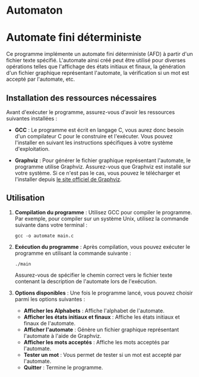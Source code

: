 # Automaton

# Automate fini déterministe

Ce programme implémente un automate fini déterministe (AFD) à partir d'un fichier texte spécifié. L'automate ainsi créé peut être utilisé pour diverses opérations telles que l'affichage des états initiaux et finaux, la génération d'un fichier graphique représentant l'automate, la vérification si un mot est accepté par l'automate, etc.

## Installation des ressources nécessaires

Avant d'exécuter le programme, assurez-vous d'avoir les ressources suivantes installées :

- **GCC** : Le programme est écrit en langage C, vous aurez donc besoin d'un compilateur C pour le construire et l'exécuter. Vous pouvez l'installer en suivant les instructions spécifiques à votre système d'exploitation.

- **Graphviz** : Pour générer le fichier graphique représentant l'automate, le programme utilise Graphviz. Assurez-vous que Graphviz est installé sur votre système. Si ce n'est pas le cas, vous pouvez le télécharger et l'installer depuis [le site officiel de Graphviz](https://www.graphviz.org/download/).

## Utilisation

1. **Compilation du programme** : Utilisez GCC pour compiler le programme. Par exemple, pour compiler sur un système Unix, utilisez la commande suivante dans votre terminal :

   ```
   gcc -o automate main.c
   ```

2. **Exécution du programme** : Après compilation, vous pouvez exécuter le programme en utilisant la commande suivante :

   ```
   ./main
   ```

   Assurez-vous de spécifier le chemin correct vers le fichier texte contenant la description de l'automate lors de l'exécution.

3. **Options disponibles** : Une fois le programme lancé, vous pouvez choisir parmi les options suivantes :

   - **Afficher les Alphabets** : Affiche l'alphabet de l'automate.
   - **Afficher les états initiaux et finaux** : Affiche les états initiaux et finaux de l'automate.
   - **Afficher l'automate** : Génère un fichier graphique représentant l'automate à l'aide de Graphviz.
   - **Afficher les mots acceptés** : Affiche les mots acceptés par l'automate.
   - **Tester un mot** : Vous permet de tester si un mot est accepté par l'automate.
   - **Quitter** : Termine le programme.
